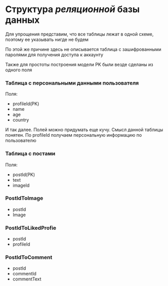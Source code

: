 # Структура *реляционной* базы данных

Для упрощения представим, что все таблицы лежат в одной схеме, поэтому ее указывать нигде не будем

По этой же причине здесь не описывается таблица с зашифрованными паролями для получения доступа к аккаунту

Также для простоты построения модели PK были везде сделаны из одного поля

### Таблица с персональными данными пользователя

Поля:
- profileId(PK)
- name
- age
- country

И так далее. Полей можно придумать еще кучу. Смысл данной таблицы понятен. По profileId получаем персональную информацию
по пользователю

### Таблица с постами
Поля:
 - postId(PK)
 - text
 - imageId

### PostIdToImage
 - postId
 - Image

### PostIdToLikedProfie
 - postId
 - profileId

### PostIdToComment
 - postId
 - commentId
 - commentText
